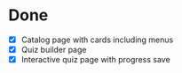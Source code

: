 # Done

- [x] Catalog page with cards including menus
- [x] Quiz builder page
- [x] Interactive quiz page with progress save
